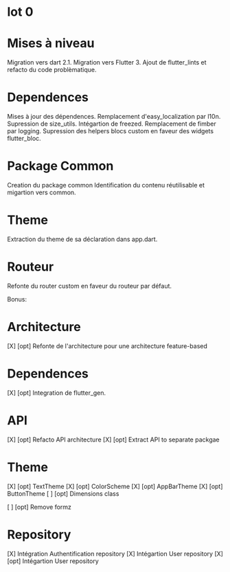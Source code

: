 # lot 0
# Mises à niveau
Migration vers dart 2.1.
Migration vers Flutter 3.
Ajout de flutter_lints et refacto du code problèmatique.

# Dependences
Mises à jour des dépendences.
Remplacement d'easy_localization par l10n.
Supression de size_utils.
Intégartion de freezed.
Remplacement de fimber par logging.
Supression des helpers blocs custom en faveur des widgets flutter_bloc.

# Package Common
Creation du package common
Identification du contenu réutilisable et migartion vers common.

# Theme
Extraction du theme de sa déclaration dans app.dart.

# Routeur
Refonte du router custom en faveur du routeur par défaut.

Bonus:
# Architecture
[X] [opt] Refonte de l'architecture pour une architecture feature-based


# Dependences
[X] [opt] Integration de flutter_gen.

# API
[X] [opt] Refacto API architecture
[X] [opt] Extract API to separate packgae

# Theme
[X] [opt] TextTheme
[X] [opt] ColorScheme
[X] [opt] AppBarTheme
[X] [opt] ButtonTheme
[ ] [opt] Dimensions class

[ ] [opt] Remove formz

# Repository
[X] Intégration Authentification repository
[X] Intégartion User repository
[X] [opt] Intégartion User repository